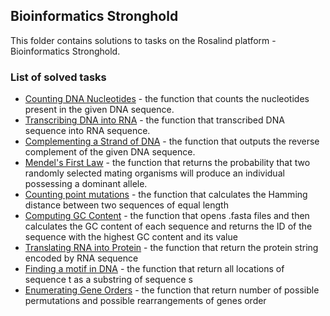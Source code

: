 ## Bioinformatics Stronghold

This folder contains solutions to tasks on the Rosalind platform - Bioinformatics Stronghold.


### List of solved tasks

* [Counting DNA Nucleotides](Counting_DNA_Nucleotides.py) -  the function that counts the nucleotides present in the given DNA sequence.
* [Transcribing DNA into RNA](Transcribing_DNA_into_RNA.py) - the function that transcribed DNA sequence into RNA sequence. 
* [Complementing a Strand of DNA](Complementing_Strand_of_DNA.py) - the function that outputs the reverse complement of the given DNA sequence.
* [Mendel's First Law](Mendels_first_law.py) - the function that returns the probability that two randomly selected mating organisms will produce an individual possessing a dominant allele.
* [Counting point mutations](Counting_point_mutations.py) - the function that calculates the Hamming distance between two sequences of equal length
* [Computing GC Content](Computing_GC_content.py) - the function that opens .fasta files and then calculates the GC content of each sequence and returns the ID of the sequence with the highest GC content and its value
* [Translating RNA into Protein](Translating_RNA_into_protein.py) - the function that return the protein string encoded by RNA sequence
* [Finding a motif in DNA](Finding_motif_in_DNA.py) - the function that return all locations of sequence t as a substring of sequence s
* [Enumerating Gene Orders](Enumerating_Gene_Orders.py) - the function that return number of possible permutations and possible rearrangements of genes order